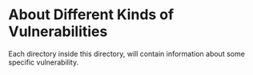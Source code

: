# About Different Kinds of Vulnerabilities
Each directory inside this directory, will contain information about some specific vulnerability.
